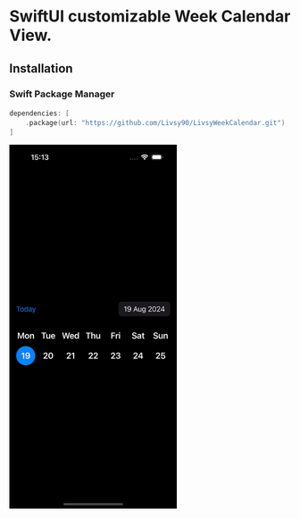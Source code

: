 # SwiftUI customizable Week Calendar View.

## Installation

### Swift Package Manager

```swift
dependencies: [
    .package(url: "https://github.com/Livsy90/LivsyWeekCalendar.git")
]
```
<img src="https://github.com/Livsy90/LivsyWeekCalendar/blob/main/SimulatorScreenRecording-iPhone15.gif" width="300">
